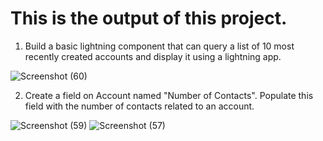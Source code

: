 # This is the output of this project.
1) Build a basic lightning component that can query a list of 10 most recently created accounts and display it using a lightning app. 

![Screenshot (60)](https://github.com/itsabhishek07/SpringSoaTest/assets/106059766/67f84128-1f73-4e00-b2fc-eeb91ff7298c)

2) Create a field on Account named "Number of Contacts". Populate this field with the number of contacts related to an account.

![Screenshot (59)](https://github.com/itsabhishek07/SpringSoaTest/assets/106059766/0cac2a23-a742-425e-a26c-3ac93219d590)
![Screenshot (57)](https://github.com/itsabhishek07/SpringSoaTest/assets/106059766/db8f6972-ab4c-405f-9e1b-de825a694ad7)
